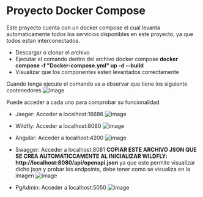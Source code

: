 # Proyecto Docker Compose
Este proyecto cuenta con un docker compose el cual levanta automaticamente todos los servicios disponibles en este proyecto, ya que todos estan interconectados.
* Descargar o clonar el archivo
* Ejecutar el comando dentro del archivo docker compose **docker compose -f "Docker-compose.yml" up -d --build**
* Visualizar que los componentes esten levantados correctamente

Cuando tenga ejecute el comando va a observar que tiene los siguiente contenedores 
![image](https://github.com/Anthonazo/DockerCompose/assets/118082256/cd1fcc18-a97a-40d7-ba1a-a03f67233a94)

Puede acceder a cada uno para comprobar su funcionalidad 

* Jaeger: Acceder a localhost:16686
![image](https://github.com/Anthonazo/DockerCompose/assets/118082256/8a24c130-9cd3-4109-9ece-ace9b4a8facf)

* Wildfly: Acceder a localhost:8080
![image](https://github.com/Anthonazo/DockerCompose/assets/118082256/ea7019b1-9612-41e3-9e3d-7dd168b1cdd3)

* Angular: Acceder a localhost:4200
![image](https://github.com/Anthonazo/DockerCompose/assets/118082256/7008fafc-bc53-4b1a-a8eb-8051b5bb1421)

* Swagger: Acceder a localhost:8081 **COPIAR ESTE ARCHIVO JSON QUE SE CREA AUTOMATICCAMENTE AL INICIALIZAR WILDFLY: http://localhost:8080/api/openapi.json** ya que este permite visualizar
dicho json y probar los endpoints, debe tener como se visualiza en la imagen
![image](https://github.com/Anthonazo/DockerCompose/assets/118082256/e5234340-adc9-40f5-952d-d1f867e83a9c)

* PgAdmin: Acceder a localhost:5050
![image](https://github.com/Anthonazo/DockerCompose/assets/118082256/069ca7c1-43bb-4a22-94eb-e1f9189d5eb7)
